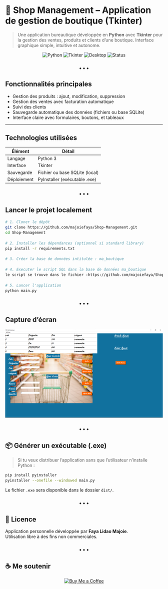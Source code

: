 
# 🛒 Shop Management – Application de gestion de boutique (Tkinter)

> Une application bureautique développée en **Python** avec **Tkinter** pour la gestion des ventes, produits et clients d’une boutique. Interface graphique simple, intuitive et autonome.

<p align="center">
  <img src="https://img.shields.io/badge/Python-3776AB?style=flat-square&logo=python&logoColor=white" alt="Python"/>
  <img src="https://img.shields.io/badge/Tkinter-GUI-blue?style=flat-square" alt="Tkinter"/>
  <img src="https://img.shields.io/badge/Type-Bureautique-orange?style=flat-square" alt="Desktop"/>
  <img src="https://img.shields.io/badge/Status-Terminé-brightgreen?style=flat-square" alt="Status"/>
</p>

<h3 align="center">• • •</h3>

## Fonctionnalités principales

- Gestion des produits : ajout, modification, suppression
- Gestion des ventes avec facturation automatique
- Suivi des clients
- Sauvegarde automatique des données (fichiers ou base SQLite)
- Interface claire avec formulaires, boutons, et tableaux

---

## Technologies utilisées

| Élément         | Détail                         |
|-----------------|---------------------------------|
| Langage         | Python 3                        |
| Interface       | Tkinter                         |
| Sauvegarde      | Fichier ou base SQLite (local)  |
| Déploiement     | PyInstaller (exécutable .exe)   |

<h3 align="center">• • •</h3>

## Lancer le projet localement

```bash
# 1. Cloner le dépôt
git clone https://github.com/majoiefaya/Shop-Management.git
cd Shop-Management

# 2. Installer les dépendances (optionnel si standard library)
pip install -r requirements.txt 

# 3. Créer la base de données intitulée : ma_boutique

# 4. Executer le script SQL dans la base de données ma_boutique
le script se trouve dans le fichier :https://github.com/majoiefaya/Shop-Management/blob/main/BASE DE DONNE MA BOUTIQUE.txt

# 5. Lancer l'application
python main.py
```

<h3 align="center">• • •</h3>

## Capture d’écran

<p align="center">
  <img src="https://github.com/majoiefaya/Shop-Management/blob/main/app_presentation.png?raw=true" width="600" alt="Aperçu application"/>
</p>

<h3 align="center">• • •</h3>

## 📦 Générer un exécutable (.exe)

> Si tu veux distribuer l’application sans que l’utilisateur n’installe Python :

```bash
pip install pyinstaller
pyinstaller --onefile --windowed main.py
```

Le fichier `.exe` sera disponible dans le dossier `dist/`.

<h3 align="center">• • •</h3>

## 📄 Licence

Application personnelle développée par **Faya Lidao Majoie**.  
Utilisation libre à des fins non commerciales.

<h3 align="center">• • •</h3>

## ☕ Me soutenir

<p align="center">
  <a href="https://buymeacoffee.com/majoiefaya" target="_blank" rel="noopener noreferrer">
    <img src="https://img.shields.io/badge/Buy%20Me%20a%20Coffee-ffdd00?style=flat-square&logo=buymeacoffee&logoColor=black" alt="Buy Me a Coffee"/>
  </a>
</p>
